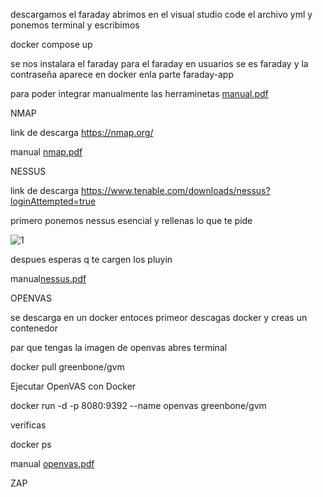 descargamos el faraday abrimos en el visual studio code el archivo yml y ponemos terminal y escribimos 


docker compose up


se nos instalara el faraday para el faraday en usuarios se es faraday y la contraseña aparece en docker enla parte faraday-app

para poder integrar manualmente las herraminetas 
[manual.pdf](https://github.com/user-attachments/files/18424763/manual.pdf)




NMAP

link de descarga https://nmap.org/

manual [nmap.pdf](https://github.com/user-attachments/files/18491187/nmap.pdf)




NESSUS 

link de descarga https://www.tenable.com/downloads/nessus?loginAttempted=true

primero ponemos nessus esencial y rellenas lo que te pide

![1](https://github.com/user-attachments/assets/c3d860fe-354e-4e22-933a-de8023264ddf)

despues esperas q te cargen los pluyin 

manual[nessus.pdf](https://github.com/user-attachments/files/18491289/nessus.pdf)




OPENVAS

se descarga en un docker entoces primeor descagas docker y creas un contenedor 

par que tengas la imagen de openvas abres terminal


docker pull greenbone/gvm


Ejecutar OpenVAS con Docker


docker run -d -p 8080:9392 --name openvas greenbone/gvm


verificas


docker ps

manual [openvas.pdf](https://github.com/user-attachments/files/18491338/openvas.pdf)




ZAP












